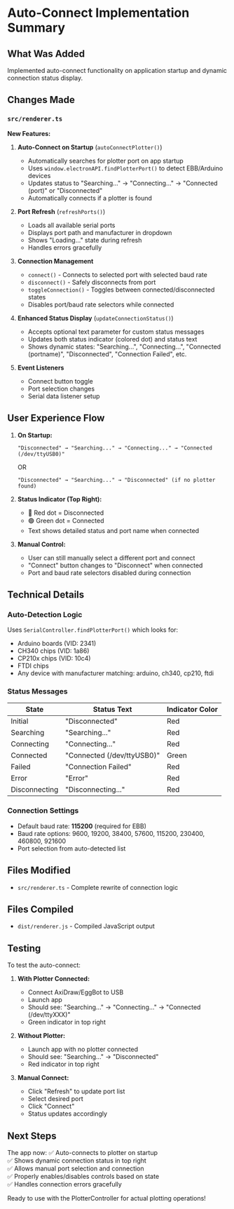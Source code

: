 # Auto-Connect Implementation Summary

## What Was Added

Implemented auto-connect functionality on application startup and dynamic connection status display.

## Changes Made

### `src/renderer.ts`

**New Features:**

1. **Auto-Connect on Startup** (`autoConnectPlotter()`)
   - Automatically searches for plotter port on app startup
   - Uses `window.electronAPI.findPlotterPort()` to detect EBB/Arduino devices
   - Updates status to "Searching..." → "Connecting..." → "Connected (port)" or "Disconnected"
   - Automatically connects if a plotter is found

2. **Port Refresh** (`refreshPorts()`)
   - Loads all available serial ports
   - Displays port path and manufacturer in dropdown
   - Shows "Loading..." state during refresh
   - Handles errors gracefully

3. **Connection Management**
   - `connect()` - Connects to selected port with selected baud rate
   - `disconnect()` - Safely disconnects from port
   - `toggleConnection()` - Toggles between connected/disconnected states
   - Disables port/baud rate selectors while connected

4. **Enhanced Status Display** (`updateConnectionStatus()`)
   - Accepts optional text parameter for custom status messages
   - Updates both status indicator (colored dot) and status text
   - Shows dynamic states: "Searching...", "Connecting...", "Connected (portname)", "Disconnected", "Connection Failed", etc.

5. **Event Listeners**
   - Connect button toggle
   - Port selection changes
   - Serial data listener setup

## User Experience Flow

1. **On Startup:**
   ```
   "Disconnected" → "Searching..." → "Connecting..." → "Connected (/dev/ttyUSB0)"
   ```
   OR
   ```
   "Disconnected" → "Searching..." → "Disconnected" (if no plotter found)
   ```

2. **Status Indicator (Top Right):**
   - 🔴 Red dot = Disconnected
   - 🟢 Green dot = Connected
   - Text shows detailed status and port name when connected

3. **Manual Control:**
   - User can still manually select a different port and connect
   - "Connect" button changes to "Disconnect" when connected
   - Port and baud rate selectors disabled during connection

## Technical Details

### Auto-Detection Logic

Uses `SerialController.findPlotterPort()` which looks for:
- Arduino boards (VID: 2341)
- CH340 chips (VID: 1a86)
- CP210x chips (VID: 10c4)
- FTDI chips
- Any device with manufacturer matching: arduino, ch340, cp210, ftdi

### Status Messages

| State | Status Text | Indicator Color |
|-------|-------------|-----------------|
| Initial | "Disconnected" | Red |
| Searching | "Searching..." | Red |
| Connecting | "Connecting..." | Red |
| Connected | "Connected (/dev/ttyUSB0)" | Green |
| Failed | "Connection Failed" | Red |
| Error | "Error" | Red |
| Disconnecting | "Disconnecting..." | Red |

### Connection Settings

- Default baud rate: **115200** (required for EBB)
- Baud rate options: 9600, 19200, 38400, 57600, 115200, 230400, 460800, 921600
- Port selection from auto-detected list

## Files Modified

- `src/renderer.ts` - Complete rewrite of connection logic

## Files Compiled

- `dist/renderer.js` - Compiled JavaScript output

## Testing

To test the auto-connect:

1. **With Plotter Connected:**
   - Connect AxiDraw/EggBot to USB
   - Launch app
   - Should see: "Searching..." → "Connecting..." → "Connected (/dev/ttyXXX)"
   - Green indicator in top right

2. **Without Plotter:**
   - Launch app with no plotter connected
   - Should see: "Searching..." → "Disconnected"
   - Red indicator in top right

3. **Manual Connect:**
   - Click "Refresh" to update port list
   - Select desired port
   - Click "Connect"
   - Status updates accordingly

## Next Steps

The app now:
✅ Auto-connects to plotter on startup  
✅ Shows dynamic connection status in top right  
✅ Allows manual port selection and connection  
✅ Properly enables/disables controls based on state  
✅ Handles connection errors gracefully  

Ready to use with the PlotterController for actual plotting operations!

